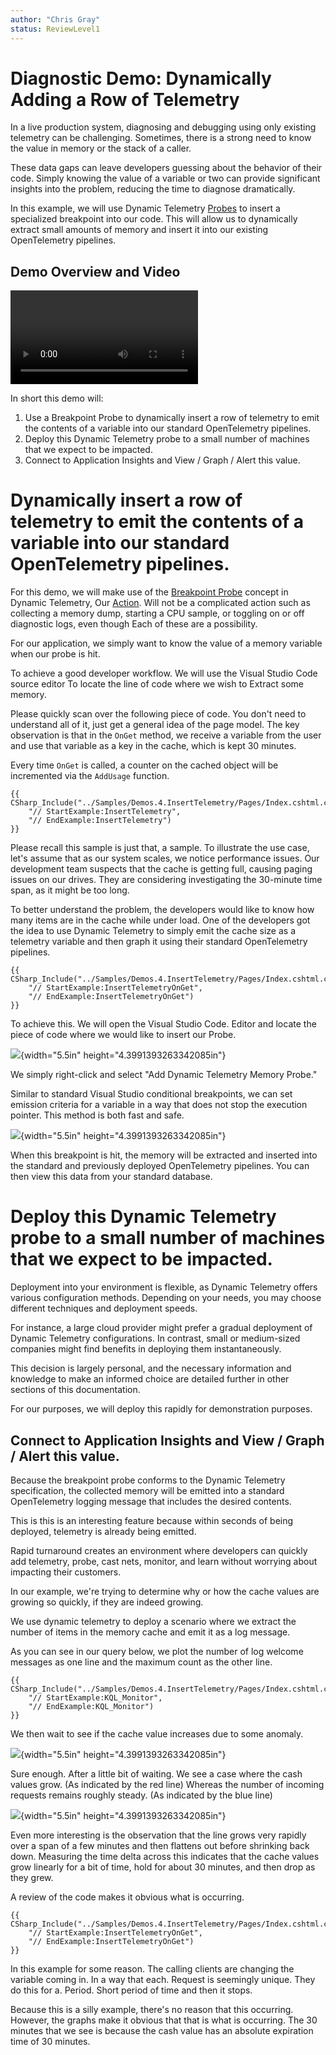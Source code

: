 ```yaml
---
author: "Chris Gray"
status: ReviewLevel1
---
```


# Diagnostic Demo: Dynamically Adding a Row of Telemetry

In a live production system, diagnosing and debugging using only existing telemetry can be challenging. Sometimes, there is a strong need to know the value in memory or the stack of a caller.

These data gaps can leave developers guessing about the behavior of their code. Simply knowing the value of a variable or two can provide significant insights into the problem, reducing the time to diagnose dramatically.

In this example, we will use Dynamic Telemetry [Probes](./Architecture.Probes.Overview.document.md) to insert a
specialized breakpoint into our code. This will allow us to dynamically
extract small amounts of memory and insert it into our existing
OpenTelemetry pipelines.

## Demo Overview and Video

![type:video](../orig_media/DynamicTelemetry_DiagnosticVideo.mp4)

In short this demo will:

1.  Use a Breakpoint Probe to dynamically insert a row of telemetry to
    emit the contents of a variable into our standard OpenTelemetry
    pipelines.
2.  Deploy this Dynamic Telemetry probe to a small number of machines
    that we expect to be impacted.
3.  Connect to Application Insights and View / Graph / Alert this value.


# Dynamically insert a row of telemetry to emit the contents of a variable into our standard OpenTelemetry pipelines.

For this demo, we will make use of the [Breakpoint
Probe](./Architecture.Probe.Breakpoint.document.md) concept in Dynamic
Telemetry, Our [Action](./Architecture.Action.Explanation.document.md).
Will not be a complicated action such as collecting a memory dump,
starting a CPU sample, or toggling on or off diagnostic logs, even
though Each of these are a possibility.

For our application, we simply want to know the value of a memory
variable when our probe is hit.

To achieve a good developer workflow. We will use the Visual Studio Code
source editor To locate the line of code where we wish to Extract some
memory.

Please quickly scan over the following piece of code. You don't need to
understand all of it, just get a general idea of the page model. The key
observation is that in the `OnGet` method, we receive a variable from
the user and use that variable as a key in the cache, which is kept 30
minutes.

Every time `OnGet` is called, a counter on the cached object will be
incremented via the `AddUsage` function.

``` cdocs_include
{{ CSharp_Include("../Samples/Demos.4.InsertTelemetry/Pages/Index.cshtml.cs",
    "// StartExample:InsertTelemetry",
    "// EndExample:InsertTelemetry")
}}
```

Please recall this sample is just that, a sample. To illustrate the use
case, let's assume that as our system scales, we notice performance
issues. Our development team suspects that the cache is getting full,
causing paging issues on our drives. They are considering investigating
the 30-minute time span, as it might be too long.

To better understand the problem, the developers would like to know how
many items are in the cache while under load. One of the developers got
the idea to use Dynamic Telemetry to simply emit the cache size as a
telemetry variable and then graph it using their standard OpenTelemetry
pipelines.

``` cdocs_include
{{ CSharp_Include("../Samples/Demos.4.InsertTelemetry/Pages/Index.cshtml.cs",
    "// StartExample:InsertTelemetryOnGet",
    "// EndExample:InsertTelemetryOnGet")
}}
```

To achieve this. We will open the Visual Studio Code. Editor and locate
the piece of code where we would like to insert our Probe.

![](../orig_media/Demos.4.AddDynamicTracePoint.VSCode.png){width="5.5in"
height="4.3991393263342085in"}

We simply right-click and select "Add Dynamic Telemetry Memory Probe."

Similar to standard Visual Studio conditional breakpoints, we can set
emission criteria for a variable in a way that does not stop the
execution pointer. This method is both fast and safe.

![](../orig_media/Demos.4.AddDynamicTracePoint.VSCode.AddCacheCount.png){width="5.5in"
height="4.3991393263342085in"}

When this breakpoint is hit, the memory will be extracted and inserted
into the standard and previously deployed OpenTelemetry pipelines. You
can then view this data from your standard database.

# Deploy this Dynamic Telemetry probe to a small number of machines that we expect to be impacted.

Deployment into your environment is flexible, as Dynamic Telemetry
offers various configuration methods. Depending on your needs, you may
choose different techniques and deployment speeds.

For instance, a large cloud provider might prefer a gradual deployment
of Dynamic Telemetry configurations. In contrast, small or medium-sized
companies might find benefits in deploying them instantaneously.

This decision is largely personal, and the necessary information and
knowledge to make an informed choice are detailed further in other
sections of this documentation.

For our purposes, we will deploy this rapidly for demonstration
purposes.

## Connect to Application Insights and View / Graph / Alert this value.

Because the breakpoint probe conforms to the Dynamic Telemetry
specification, the collected memory will be emitted into a standard
OpenTelemetry logging message that includes the desired contents.

This is this is an interesting feature because within seconds of being
deployed, telemetry is already being emitted.

Rapid turnaround creates an environment where developers can quickly add
telemetry, probe, cast nets, monitor, and learn without worrying about
impacting their customers.

In our example, we're trying to determine why or how the cache values
are growing so quickly, if they are indeed growing.

We use dynamic telemetry to deploy a scenario where we extract the
number of items in the memory cache and emit it as a log message.

As you can see in our query below, we plot the number of log welcome
messages as one line and the maximum count as the other line.

``` cdocs_include
{{ CSharp_Include("../Samples/Demos.4.InsertTelemetry/Pages/Index.cshtml.cs",
    "// StartExample:KQL_Monitor",
    "// EndExample:KQL_Monitor")
}}
```

We then wait to see if the cache value increases due to some anomaly.

![](../orig_media/Demos.4.AddDynamicTracePoint.VSCode.BeforeSpike.png){width="5.5in"
height="4.3991393263342085in"}

Sure enough. After a little bit of waiting. We see a case where the cash
values grow. (As indicated by the red line) Whereas the number of
incoming requests remains roughly steady. (As indicated by the blue
line)

![](../orig_media/Demos.4.AddDynamicTracePoint.VSCode.AfterSpike.png){width="5.5in"
height="4.3991393263342085in"}

Even more interesting is the observation that the line grows very
rapidly over a span of a few minutes and then flattens out before
shrinking back down. Measuring the time delta across this indicates that
the cache values grow linearly for a bit of time, hold for about 30
minutes, and then drop as they grew.

A review of the code makes it obvious what is occurring.

``` cdocs_include
{{ CSharp_Include("../Samples/Demos.4.InsertTelemetry/Pages/Index.cshtml.cs",
    "// StartExample:InsertTelemetryOnGet",
    "// EndExample:InsertTelemetryOnGet")
}}
```

In this example for some reason. The calling clients are changing the
variable coming in. In a way that each. Request is seemingly unique.
They do this for a. Period. Short period of time and then it stops.

Because this is a silly example, there's no reason that this occurring.
However, the graphs make it obvious that that is what is occurring. The
30 minutes that we see is because the cash value has an absolute
expiration time of 30 minutes.
